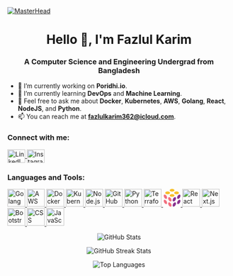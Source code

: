 [![MasterHead](https://firebasestorage.googleapis.com/v0/b/flexi-coding.appspot.com/o/dempgi7-520f8d5f-63d4-4453-8822-dbc149ae27f8.gif?alt=media&token=91c0c7b2-93c3-4029-b011-1a8703c5730d)](https://rishavchanda.io)

<h1 align="center">Hello 👋, I'm Fazlul Karim</h1>
<h3 align="center">A Computer Science and Engineering Undergrad from Bangladesh</h3>

- 🔭 I’m currently working on **Poridhi.io**.
- 🌱 I’m currently learning **DevOps** and **Machine Learning**.
- 💬 Feel free to ask me about **Docker**, **Kubernetes**, **AWS**, **Golang**, **React**, **NodeJS**, and **Python**.
- 📫 You can reach me at **fazlulkarim362@icloud.com**.

<h3 align="left">Connect with me:</h3>
<p align="left">
  <a href="https://www.linkedin.com/in/mohammad-fazlul-karim-0125741b4/" target="blank">
    <img align="center" src="https://raw.githubusercontent.com/rahuldkjain/github-profile-readme-generator/master/src/images/icons/Social/linked-in-alt.svg" alt="LinkedIn" height="30" width="40" />
  </a>
  <a href="https://www.instagram.com/fazlulkarim361/" target="blank">
    <img align="center" src="https://raw.githubusercontent.com/rahuldkjain/github-profile-readme-generator/master/src/images/icons/Social/instagram.svg" alt="Instagram" height="30" width="40" />
  </a>
</p>


<h3 align="left">Languages and Tools:</h3>
<p>
  <a href="https://golang.org/" target="_blank" rel="noreferrer">
    <img src="https://www.vectorlogo.zone/logos/golang/golang-icon.svg" alt="Golang" width="40" height="40" />
  </a>
  <a href="https://aws.amazon.com/" target="_blank" rel="noreferrer">
    <img src="https://www.vectorlogo.zone/logos/amazon_aws/amazon_aws-icon.svg" alt="AWS" width="40" height="40" />
  </a>
  <a href="https://www.docker.com/" target="_blank" rel="noreferrer">
    <img src="https://www.vectorlogo.zone/logos/docker/docker-icon.svg" alt="Docker" width="40" height="40" />
  </a>
  <a href="https://kubernetes.io/" target="_blank" rel="noreferrer">
    <img src="https://www.vectorlogo.zone/logos/kubernetes/kubernetes-icon.svg" alt="Kubernetes" width="40" height="40" />
  </a>
  <a href="https://nodejs.org/" target="_blank" rel="noreferrer">
    <img src="https://www.vectorlogo.zone/logos/nodejs/nodejs-icon.svg" alt="Node.js" width="40" height="40" />
  </a>
  <a href="https://github.com/features/actions" target="_blank" rel="noreferrer">
    <img src="https://www.vectorlogo.zone/logos/github/github-icon.svg" alt="GitHub Actions" width="40" height="40" />
  </a>
  <a href="https://www.python.org/" target="_blank" rel="noreferrer">
    <img src="https://www.vectorlogo.zone/logos/python/python-icon.svg" alt="Python" width="40" height="40" />
  </a>
  <!-- <a href="https://www.tensorflow.org/" target="_blank" rel="noreferrer">
    <img src="https://www.vectorlogo.zone/logos/tensorflow/tensorflow-icon.svg" alt="TensorFlow" width="40" height="40" />
  </a> -->
  <a href="https://www.terraform.io/" target="_blank" rel="noreferrer">
    <img src="https://www.vectorlogo.zone/logos/terraformio/terraformio-icon.svg" alt="Terraform" width="40" height="40" />
  </a>
  <a href="https://www.pulumi.com/" target="_blank" rel="noreferrer">
  <svg xmlns="http://www.w3.org/2000/svg" width="40" height="40" viewBox="0 0 256 271">
    <path fill="#F26E7E" d="M43.705 150.707c10.013-5.781 10.03-24.497.038-41.804c-9.993-17.306-26.21-26.65-36.223-20.868c-10.012 5.78-10.029 24.497-.037 41.803c9.992 17.307 26.21 26.65 36.222 20.869Zm.06 37.058c9.993 17.306 9.976 36.022-.037 41.803c-10.013 5.781-26.23-3.562-36.222-20.869c-9.992-17.306-9.976-36.022.037-41.803c10.013-5.781 26.23 3.562 36.222 20.869ZM112 227.214c9.992 17.306 9.976 36.021-.037 41.804c-10.013 5.78-26.23-3.563-36.222-20.87c-9.992-17.306-9.976-36.022.037-41.803c10.013-5.781 26.23 3.562 36.222 20.869Zm-.022-78.86c9.992 17.306 9.975 36.022-.037 41.803c-10.013 5.781-26.23-3.562-36.222-20.869c-9.993-17.306-9.976-36.022.037-41.803c10.012-5.781 26.23 3.562 36.222 20.868Z"/>
    <path fill="#8A3391" d="M248.477 129.882c9.992-17.307 9.976-36.023-.037-41.804c-10.012-5.78-26.23 3.562-36.222 20.869c-9.992 17.306-9.975 36.022.037 41.804c10.013 5.78 26.23-3.563 36.222-20.87Zm.002 37.039c10.013 5.78 10.03 24.497.038 41.803c-9.992 17.307-26.21 26.65-36.222 20.869c-10.013-5.781-10.03-24.497-.038-41.804c9.993-17.306 26.21-26.65 36.222-20.868Zm-68.22 39.384c10.013 5.781 10.03 24.497.038 41.804c-9.992 17.305-26.21 26.649-36.223 20.868c-10.012-5.78-10.029-24.497-.037-41.803c9.993-17.307 26.21-26.65 36.222-20.869Zm-.038-78.843c10.013 5.781 10.03 24.497.037 41.804c-9.992 17.306-26.21 26.65-36.222 20.869c-10.013-5.781-10.03-24.498-.037-41.804c9.992-17.307 26.209-26.65 36.222-20.869Z"/>
    <path fill="#F7BF2A" d="M164.153 20.935c0 11.562-16.2 20.935-36.185 20.935c-19.984 0-36.185-9.373-36.185-20.935S107.983 0 127.968 0c19.985 0 36.185 9.373 36.185 20.935Zm-68.22 39.344c0 11.562-16.2 20.935-36.184 20.935c-19.985 0-36.185-9.373-36.185-20.935s16.2-20.935 36.185-20.935c19.984 0 36.185 9.373 36.185 20.935Zm100.344 20.935c19.985 0 36.185-9.373 36.185-20.935s-16.2-20.935-36.185-20.935c-19.984 0-36.185 9.373-36.185 20.935s16.2 20.935 36.185 20.935ZM164.153 99.71c0 11.562-16.2 20.935-36.185 20.935c-19.984 0-36.185-9.373-36.185-20.935s16.2-20.935 36.185-20.935c19.985 0 36.185 9.373 36.185 20.935Z"/>
  </svg>
  </a>
  <a href="https://reactjs.org/" target="_blank" rel="noreferrer">
    <img src="https://www.vectorlogo.zone/logos/reactjs/reactjs-icon.svg" alt="React" width="40" height="40" />
  </a>
  <a href="https://nextjs.org/" target="_blank" rel="noreferrer">
    <img src="https://www.vectorlogo.zone/logos/nextjs/nextjs-icon.svg" alt="Next.js" width="40" height="40" />
  </a>
  <a href="https://getbootstrap.com/" target="_blank" rel="noreferrer">
    <img src="https://www.vectorlogo.zone/logos/getbootstrap/getbootstrap-icon.svg" alt="Bootstrap" width="40" height="40" />
  </a>
  <a href="https://developer.mozilla.org/en-US/docs/Web/CSS" target="_blank" rel="noreferrer">
    <img src="https://www.vectorlogo.zone/logos/w3_css/w3_css-icon.svg" alt="CSS" width="40" height="40" />
  </a>
  <a href="https://www.javascript.com/" target="_blank" rel="noreferrer">
    <img src="https://www.vectorlogo.zone/logos/javascript/javascript-icon.svg" alt="JavaScript" width="40" height="40" />
  </a>
</p>

<!-- GitHub Stats -->
<p align="center">
  <img src="https://github-readme-stats.vercel.app/api?username=Galadon123&show_icons=true&count_private=true&theme=tokyonight" alt="GitHub Stats" />
</p>

<!-- GitHub Streak Stats -->
<p align="center">
  <img src="https://github-readme-streak-stats.herokuapp.com/?user=Galadon123&&theme=tokyonight" alt="GitHub Streak Stats" />
</p>

<!-- Top Languages -->
<p align="center">
  <img src="https://github-readme-stats.vercel.app/api/top-langs?username=Galadon123&show_icons=true&locale=en&layout=compact&theme=tokyonight" alt="Top Languages" />
</p>
